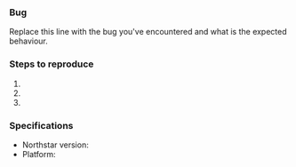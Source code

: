 <!-- 

BEFORE OPENING AN ISSUE:

-> Check the wiki: https://northstar.tf/wiki, mainly the Troubleshooting and FAQ sections
-> Use the search bar to check if there's already an issue for your problem: https://github.com/R2Northstar/Northstar/issues
-> Check #announcements and #faq on Discord: https://northstar.tf/discord

-->

### Bug
Replace this line with the bug you've encountered and what is the expected behaviour.

### Steps to reproduce
<!-- Add some clear steps on how to reproduce this problem -->
  1.
  2.
  3.

### Specifications
  - Northstar version:
  - Platform: <!-- Origin/Steam -->

<!-- You can add log files and screenshots below this line via drag-and-drop -->
